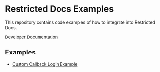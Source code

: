 # Restricted Docs Examples

This repository contains code examples of how to integrate into Restricted Docs.

[Developer Documentation](https://developer.helpscout.com/docs-api/restricted-docs/)

## Examples

* [Custom Callback Login Example](./custom-callback-login-example)
